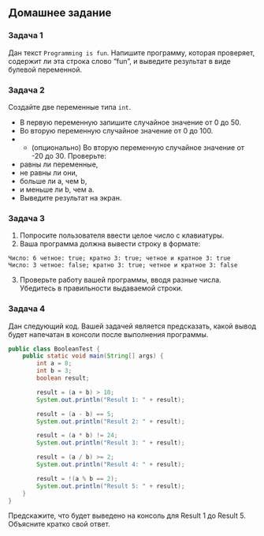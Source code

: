 ## Домашнее задание

### Задача 1
Дан текст `Programming is fun`.
Напишите программу, которая проверяет, содержит ли эта строка слово “fun”, и выведите результат в виде булевой переменной.

### Задача 2
Создайте две переменные типа `int`.
- В первую переменную запишите случайное значение от 0 до 50.
- Во вторую переменную случайное значение от 0 до 100.
- - (опционально) Во вторую переменную случайное значение от -20 до 30.
    Проверьте:
- равны ли переменные,
- не равны ли они,
- больше ли a, чем b,
- и меньше ли b, чем a.
- Выведите результат на экран.

### Задача 3
1. Попросите пользователя ввести целое число с клавиатуры.
2. Ваша программа должна вывести строку в формате:
```none
Число: 6 четное: true; кратно 3: true; четное и кратное 3: true
Число: 3 четное: false; кратно 3: true; четное и кратное 3: false
```
3. Проверьте работу вашей программы, вводя разные числа. Убедитесь в правильности выдаваемой строки.

### Задача 4
Дан следующий код. Вашей задачей является предсказать, какой вывод будет напечатан в консоли после выполнения программы.
```java
public class BooleanTest {
    public static void main(String[] args) {
        int a = 8;
        int b = 3;
        boolean result;

        result = (a + b) > 10;
        System.out.println("Result 1: " + result);

        result = (a - b) == 5;
        System.out.println("Result 2: " + result);

        result = (a * b) != 24;
        System.out.println("Result 3: " + result);

        result = (a / b) >= 2;
        System.out.println("Result 4: " + result);

        result = !(a % b == 2);
        System.out.println("Result 5: " + result);
    }
}
```

Предскажите, что будет выведено на консоль для Result 1 до Result 5. Объясните кратко свой ответ.
